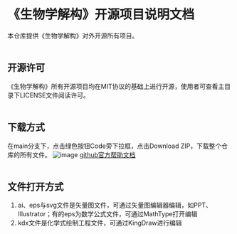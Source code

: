 # 《生物学解构》开源项目说明文档
本仓库提供《生物学解构》对外开源所有项目。
<br><br>
## 开源许可
《生物学解构》所有开源项目均在MIT协议的基础上进行开源，使用者可查看主目录下LICENSE文件阅读许可。
<br><br>
## 下载方式
在main分支下，点击绿色按钮Code旁下拉框，点击Download ZIP，下载整个仓库的所有文件。
![image](https://github.com/xiaokuuuuuu/Biology-Projects/assets/170326215/7e937bd7-5b46-4686-b21d-79a09b3c1faf)
[github官方帮助文档](https://docs.github.com/zh/get-started/start-your-journey/downloading-files-from-github)
<br><br>
## 文件打开方式
1. ai、eps与svg文件是矢量图文件，可通过矢量图编辑器编辑，如PPT、Illustrator；有的eps为数学公式文件，可通过MathType打开编辑<br>
2. kdx文件是化学式绘制工程文件，可通过KingDraw进行编辑
<br><br>
